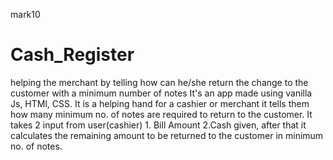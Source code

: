mark10

# Cash_Register
helping the merchant by telling how can he/she return the change to the customer with a minimum number of notes
It's an app made using vanilla Js, HTMl, CSS. It is a helping hand for a cashier or merchant it tells them how many minimum no. of notes are required to return to the customer.
It takes 2 input from user(cashier) 1. Bill Amount 2.Cash given, after that it calculates the remaining amount to be returned to the customer in minimum no. of notes.

